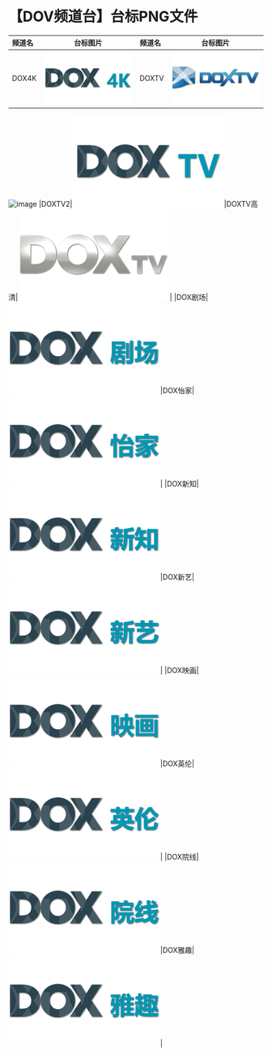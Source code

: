 # 【DOV频道台】台标PNG文件
|频道名|台标图片|频道名|台标图片|
|:---|:---:|:---|:---:|
|DOX4K|<img src="https://raw.githubusercontent.com/xiaolvdouya/TV-LOGO/refs/heads/main/DOX/DOX4K.png">|DOXTV|<img src="https://raw.githubusercontent.com/xiaolvdouya/TV-LOGO/refs/heads/main/DOX/DOXTV.png">|
![image](https://github.com/user-attachments/assets/8281a73a-8b90-4df6-b48b-034bc69383dd)
|DOXTV2|<img src="https://raw.githubusercontent.com/xiaolvdouya/TV-LOGO/refs/heads/main/DOX/DOXTV2.png">|DOXTV高清|<img src="https://raw.githubusercontent.com/xiaolvdouya/TV-LOGO/refs/heads/main/DOX/DOXTV高清.png">|
|DOX剧场|<img src="https://raw.githubusercontent.com/xiaolvdouya/TV-LOGO/refs/heads/main/DOX/DOX剧场.png">|DOX怡家|<img src="https://raw.githubusercontent.com/xiaolvdouya/TV-LOGO/refs/heads/main/DOX/DOX怡家.png">|
|DOX新知|<img src="https://raw.githubusercontent.com/xiaolvdouya/TV-LOGO/refs/heads/main/DOX/DOX新知.png">|DOX新艺|<img src="https://raw.githubusercontent.com/xiaolvdouya/TV-LOGO/refs/heads/main/DOX/DOX新艺.png">|
|DOX映画|<img src="https://raw.githubusercontent.com/xiaolvdouya/TV-LOGO/refs/heads/main/DOX/DOX映画.png">|DOX英伦|<img src="https://raw.githubusercontent.com/xiaolvdouya/TV-LOGO/refs/heads/main/DOX/DOX英伦.png">|
|DOX院线|<img src="https://raw.githubusercontent.com/xiaolvdouya/TV-LOGO/refs/heads/main/DOX/DOX院线.png">|DOX雅趣|<img src="https://raw.githubusercontent.com/xiaolvdouya/TV-LOGO/refs/heads/main/DOX/DOX雅趣.png">|
